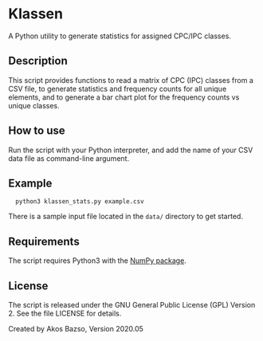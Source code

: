 Klassen
=======

A Python utility to generate statistics for assigned CPC/IPC classes.

Description
-----------

This script provides functions to read a matrix of CPC (IPC) classes from a CSV
file, to generate statistics and frequency counts for all unique elements, and
to generate a bar chart plot for the frequency counts vs unique classes.

How to use
----------

Run the script with your Python interpreter, and add the name of your CSV data
file as command-line argument.

## Example

```
  python3 klassen_stats.py example.csv
```

There is a sample input file located in the `data/` directory to get started.

Requirements
------------

The script requires Python3 with the [NumPy package](https://numpy.org/ "NumPy").

License
-------

The script is released under the GNU General Public License (GPL) Version 2.
See the file LICENSE for details.

Created by Akos Bazso, Version 2020.05
